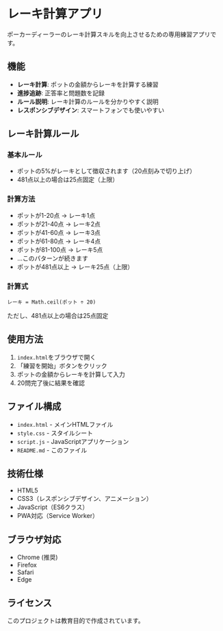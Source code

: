 # レーキ計算アプリ

ポーカーディーラーのレーキ計算スキルを向上させるための専用練習アプリです。

## 機能

- **レーキ計算**: ポットの金額からレーキを計算する練習
- **進捗追跡**: 正答率と問題数を記録
- **ルール説明**: レーキ計算のルールを分かりやすく説明
- **レスポンシブデザイン**: スマートフォンでも使いやすい

## レーキ計算ルール

### 基本ルール
- ポットの5%がレーキとして徴収されます（20点刻みで切り上げ）
- 481点以上の場合は25点固定（上限）

### 計算方法
- ポットが1-20点 → レーキ1点
- ポットが21-40点 → レーキ2点
- ポットが41-60点 → レーキ3点
- ポットが61-80点 → レーキ4点
- ポットが81-100点 → レーキ5点
- ...このパターンが続きます
- ポットが481点以上 → レーキ25点（上限）

### 計算式
```
レーキ = Math.ceil(ポット ÷ 20)
```
ただし、481点以上の場合は25点固定

## 使用方法

1. `index.html`をブラウザで開く
2. 「練習を開始」ボタンをクリック
3. ポットの金額からレーキを計算して入力
4. 20問完了後に結果を確認

## ファイル構成

- `index.html` - メインHTMLファイル
- `style.css` - スタイルシート
- `script.js` - JavaScriptアプリケーション
- `README.md` - このファイル

## 技術仕様

- HTML5
- CSS3（レスポンシブデザイン、アニメーション）
- JavaScript（ES6クラス）
- PWA対応（Service Worker）

## ブラウザ対応

- Chrome (推奨)
- Firefox
- Safari
- Edge

## ライセンス

このプロジェクトは教育目的で作成されています。

